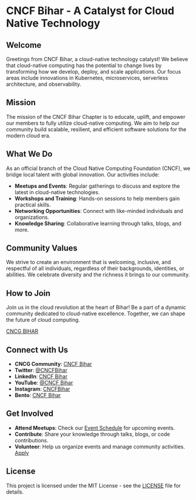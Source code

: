 # CNCF Bihar - A Catalyst for Cloud Native Technology

## Welcome

Greetings from CNCF Bihar, a cloud-native technology catalyst! We believe that cloud-native computing has the potential to change lives by transforming how we develop, deploy, and scale applications. Our focus areas include innovations in Kubernetes, microservices, serverless architecture, and observability.

## Mission

The mission of the CNCF Bihar Chapter is to educate, uplift, and empower our members to fully utilize cloud-native computing. We aim to help our community build scalable, resilient, and efficient software solutions for the modern cloud era.

## What We Do

As an official branch of the Cloud Native Computing Foundation (CNCF), we bridge local talent with global innovation. Our activities include:
- **Meetups and Events**: Regular gatherings to discuss and explore the latest in cloud-native technologies.
- **Workshops and Training**: Hands-on sessions to help members gain practical skills.
- **Networking Opportunities**: Connect with like-minded individuals and organizations.
- **Knowledge Sharing**: Collaborative learning through talks, blogs, and more.

## Community Values

We strive to create an environment that is welcoming, inclusive, and respectful of all individuals, regardless of their backgrounds, identities, or abilities. We celebrate diversity and the richness it brings to our community.

## How to Join

Join us in the cloud revolution at the heart of Bihar! Be a part of a dynamic community dedicated to cloud-native excellence. Together, we can shape the future of cloud computing.

[CNCG BIHAR](https://community.cncf.io/cloud-native-bihar/)

## Connect with Us

- **CNCG Community**: [CNCF Bihar](https://community.cncf.io/cloud-native-bihar/)
- **Twitter**: [@CNCFBihar](https://x.com/cncgbihar)
- **LinkedIn**: [CNCF Bihar](https://www.linkedin.com/company/cncgbihar)
- **YouTube**: [@CNCF Bihar](https://www.youtube.com/@cncgbihar)
- **Instagram**: [CNCFBihar](https://www.instagram.com/cncgbihar/)
- **Bento**: [CNCF Bihar](https://bento.me/cncgbihar)


## Get Involved

- **Attend Meetups**: Check our [Event Schedule](#) for upcoming events.
- **Contribute**: Share your knowledge through talks, blogs, or code contributions.
- **Volunteer**: Help us organize events and manage community activities. [Apply](https://forms.gle/hvzYVr6cezL44TbC8)

## License

This project is licensed under the MIT License - see the [LICENSE](LICENSE) file for details.

